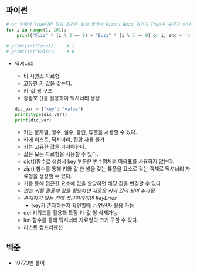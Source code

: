 ## 파이썬

```python
# or 앞에가 True이면 뒤의 조건은 보지 않아서 Fizz나 Buzz 조건이 True면 숫자가 안나온다
for i in range(1, 101):
    print("Fizz" * (i % 3 == 0) + "Buzz" * (i % 5 == 0) or i, end = '\t')
    
# print(int(True))     # 1
# print(int(False))    # 0
```

- 딕셔너리
    - 비 시퀀스 자료형
    - 고유한 키 값을 갖는다.
    - 키-값 쌍 구조
    - 중괄호 {}를 활용하여 딕셔너리 생성
    
    ```python
    dic_var = {"key": "value"}
    print(type(dic_var))
    print(dic_var)
    ```
    
    - 키는 문자열, 정수, 실수, 불린, 튜플을 사용할 수 있다.
    - 키에 리스트, 딕셔너리, 집합 사용 불가
    - 키는 고유한 값을 가져야한다.
    - 값은 모든 자료형을 사용할 수 있다.
    - dict()함수로 생성시 key 부분은 변수명처럼 따옴표를 사용하지 않는다.
    - zip() 함수를 통해 키와 값 한 쌍을 갖는 튜플을 요소로 갖는 객체로 딕셔너리 자료형을 생성할 수 있다.
    - 키를 통해 접근한 요소에 값을 할당하면 해당 값을 변경할 수 있다.
    - *없는 키를 활용해 값을 할당하면 새로운 키와 값의 쌍이 추가됨*
    - *존재하지 않는 키에 접근하려하면 KeyError*
        - key가 존재하는지 확인할때 in 연산자 활용 가능
    - del 키워드를 활용해 특정 키-값 쌍 삭제가능
    - len 함수를 통해 딕셔너리 자료형의 크기 구할 수 있다.
    - 리스트 컴프리헨션
    

## 백준
- 10773번 풀이